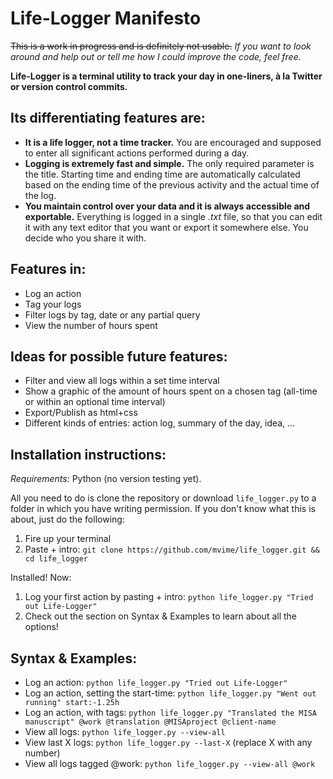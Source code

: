# Life-Logger Manifesto
~~This is a work in progress and is definitely not usable.~~ _If you want to look around and help out or tell me how I could improve the code, feel free._

__Life-Logger is a terminal utility to track your day in one-liners, à la Twitter or version control commits.__



## Its differentiating features are:
* __It is a life logger, not a time tracker.__ You are encouraged and supposed to enter all significant actions performed during a day.
* __Logging is extremely fast and simple.__ The only required parameter is the title. Starting time and ending time are automatically calculated based on the ending time of the previous activity and the actual time of the log.
* __You maintain control over your data and it is always accessible and exportable.__ Everything is logged in a single _.txt_ file, so that you can edit it with any text editor that you want or export it somewhere else. You decide who you share it with.

## Features in:
* Log an action
* Tag your logs
* Filter logs by tag, date or any partial query
* View the number of hours spent

## Ideas for possible future features:
* Filter and view all logs within a set time interval
* Show a graphic of the amount of hours spent on a chosen tag (all-time or within an optional time interval)
* Export/Publish as html+css
* Different kinds of entries: action log, summary of the day, idea, ...


## Installation instructions:
_Requirements:_ Python (no version testing yet).

All you need to do is clone the repository or download ``life_logger.py`` to a folder in which you have writing permission. If you don't know what this is about, just do the following:

1. Fire up your terminal
2. Paste + intro: ``git clone https://github.com/mvime/life_logger.git && cd life_logger``

Installed! Now:

1. Log your first action by pasting + intro: ``python life_logger.py "Tried out Life-Logger"``
2. Check out the section on Syntax & Examples to learn about all the options!

## Syntax & Examples:
* Log an action: ``python life_logger.py "Tried out Life-Logger"``
* Log an action, setting the start-time: ``python life_logger.py "Went out running" start:-1.25h``
* Log an action, with tags: ``python life_logger.py "Translated the MISA manuscript" @work @translation @MISAproject @client-name``
* View all logs: ``python life_logger.py --view-all``
* View last X logs: ``python life_logger.py --last-X`` (replace X with any number)
* View all logs tagged @work: ``python life_logger.py --view-all @work``
